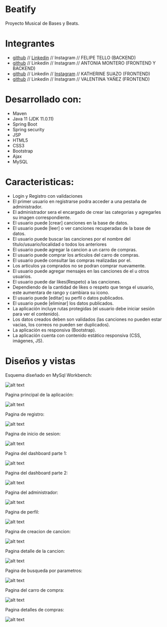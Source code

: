 # Beatify

Proyecto Musical de Bases y Beats.

# Integrantes
- [github](https://github.com/Felipe-Tello) // [Linkedin](https://www.linkedin.com/in/felipe-tello-astudillo/) // Instagram // FELIPE TELLO (BACKEND)                
- [github](https://github.com/amonlop) // Linkedin // Instagram // ANTONIA MONTERO (FRONTEND Y BACKEND)  
- [github](https://github.com/katsAle) // Linkedin // [Instagram](https://www.instagram.com/yepyeu/) // KATHERINE SUAZO (FRONTEND)            
- [github](https://github.com/ValentinaYanezAguayo) // Linkedin // Instagram // VALENTINA YAÑEZ (FRONTEND)            

# Desarrollado con:

* Maven
* Java 11 (JDK 11.0.11)
* Spring Boot
* Spring security
* JSP
* HTML5
* CSS3
* Bootstrap
* Ajax
* MySQL

# Caracteristicas:
- Login y Registro con validaciones
- El primer usuario en registrarse podra acceder a una pestaña de administrador.
- El administrador sera el encargado de crear las categorias y agregarles su imagen correspondiente.
- El usuario puede [crear] canciones en la base de datos.
- El usuario puede [leer] o ver canciones recuperadas de la base de datos.
- El usuario puede buscar las canciones por el nombre del titulo/usuario/localidad o todos los anteriores
- El usuario puede agregar la cancion a un carro de compras.
- El usuario puede comprar los articulos del carro de compras.
- El usuario puede consultar las compras realizadas por el.
- Los articulos ya comprados no se podran comprar nuevamente.  
- El usuario puede agregar mensajes en las canciones de el u otros usuarios.
- El usuario puede dar likes(Respeto) a las canciones.
- Dependiendo de la cantidad de likes o respeto que tenga el usuario, este aumentara de rango y cambiara su icono.
- El usuario puede [editar] su perfil o datos publicados.
- El usuario puede [eliminar] los datos publicados.
- La aplicación incluye rutas protegidas (el usuario debe iniciar sesión para ver el contenido).
- Los datos creados deben son validados (las canciones no pueden estar vacias, los correos no pueden ser duplicados).
- La aplicación es responsiva (Bootstrap).
- La aplicación cuenta con contenido estático responsiva (CSS, imágenes, JS).

# Diseños y vistas
Esquema diseñado en MySql Workbench:

![alt text](https://github.com/Felipe-Tello/Beatify/blob/main/assets/Captura%20de%20pantalla%202022-06-06%20181041.jpg "MySql squema")

Pagina principal de la aplicación:

![alt text](https://github.com/Felipe-Tello/Beatify/blob/main/assets/main.jpg "MySql squema")

Pagina de registro:

![alt text](https://github.com/Felipe-Tello/Beatify/blob/main/assets/registro.jpg "MySql squema")

Pagina de inicio de sesion:

![alt text](https://github.com/Felipe-Tello/Beatify/blob/main/assets/sesion.jpg "MySql squema")

Pagina del dashboard parte 1:

![alt text](https://github.com/Felipe-Tello/Beatify/blob/main/assets/Dashboard.jpg "MySql squema")

Pagina del dashboard parte 2:

![alt text](https://github.com/Felipe-Tello/Beatify/blob/main/assets/Dashboard2.jpg "MySql squema")

Pagina del administrador:

![alt text](https://github.com/Felipe-Tello/Beatify/blob/main/assets/Admin.jpg "MySql squema")

Pagina de perfil:

![alt text](https://github.com/Felipe-Tello/Beatify/blob/main/assets/profile.jpg "MySql squema")

Pagina de creacion de cancion:

![alt text](https://github.com/Felipe-Tello/Beatify/blob/main/assets/crear.jpg "MySql squema")

Pagina detalle de la cancion:

![alt text](https://github.com/Felipe-Tello/Beatify/blob/main/assets/details.jpg "MySql squema")

Pagina de busqueda por parametros:

![alt text](https://github.com/Felipe-Tello/Beatify/blob/main/assets/busqueda.jpg "MySql squema")

Pagina del carro de compra:

![alt text](https://github.com/Felipe-Tello/Beatify/blob/main/assets/Carro.jpg "MySql squema")

Pagina detalles de compras:

![alt text](https://github.com/Felipe-Tello/Beatify/blob/main/assets/detailsCarro.jpg "MySql squema")
